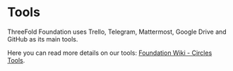 # Tools 

ThreeFold Foundation uses Trello, Telegram, Mattermost, Google Drive and GitHub as its main tools. 

Here you can read more details on our tools: [Foundation Wiki - Circles Tools](/collaboration/circles_tools.md).
